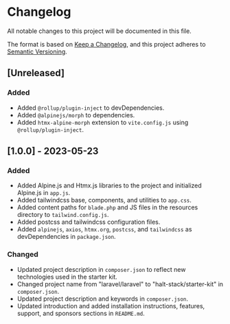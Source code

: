 # Changelog

All notable changes to this project will be documented in this file.

The format is based on [Keep a Changelog](https://keepachangelog.com/en/1.0.0/),
and this project adheres to [Semantic Versioning](https://semver.org/spec/v2.0.0.html).

## [Unreleased]

### Added

- Added `@rollup/plugin-inject` to devDependencies.
- Added `@alpinejs/morph` to dependencies.
- Added `htmx-alpine-morph` extension to `vite.config.js` using `@rollup/plugin-inject`.

## [1.0.0] - 2023-05-23

### Added

- Added Alpine.js and Htmx.js libraries to the project and initialized Alpine.js in `app.js`.
- Added tailwindcss base, components, and utilities to `app.css`.
- Added content paths for `blade.php` and JS files in the resources directory to `tailwind.config.js`.
- Added postcss and tailwindcss configuration files.
- Added `alpinejs`, `axios`, `htmx.org`, `postcss`, and `tailwindcss` as devDependencies in `package.json`.

### Changed

- Updated project description in `composer.json` to reflect new technologies used in the starter kit.
- Changed project name from "laravel/laravel" to "halt-stack/starter-kit" in `composer.json`.
- Updated project description and keywords in `composer.json`.
- Updated introduction and added installation instructions, features, support, and sponsors sections in `README.md`.
